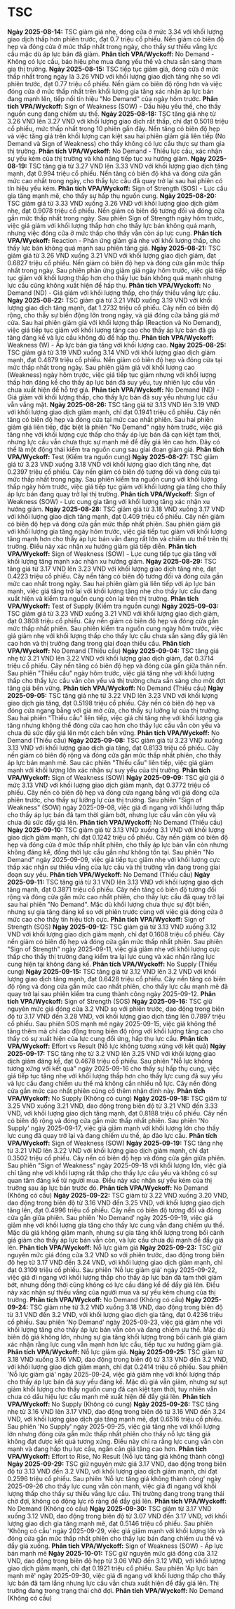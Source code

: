 # TSC

**Ngày 2025-08-14:** TSC giảm giá nhẹ, đóng cửa ở mức 3.34 với khối lượng giao dịch thấp hơn phiên trước, đạt 0.7 triệu cổ phiếu. Nến giảm có biên độ hẹp và đóng cửa ở mức thấp nhất trong ngày, cho thấy sự thiếu vắng lực cầu mặc dù áp lực bán đã giảm. **Phân tích VPA/Wyckoff:** No Demand - Không có lực cầu, báo hiệu phe mua đang yếu thế và chưa sẵn sàng tham gia thị trường.
**Ngày 2025-08-15:** TSC tiếp tục giảm giá, đóng cửa ở mức thấp nhất trong ngày là 3.26 VND với khối lượng giao dịch tăng nhẹ so với phiên trước, đạt 0.77 triệu cổ phiếu. Nến giảm có biên độ rộng hơn và việc đóng cửa ở mức thấp nhất trên khối lượng gia tăng xác nhận áp lực bán đang mạnh lên, tiếp nối tín hiệu "No Demand" của ngày hôm trước. **Phân tích VPA/Wyckoff:** Sign of Weakness (SOW) - Dấu hiệu yếu thế, cho thấy nguồn cung đang chiếm ưu thế.
**Ngày 2025-08-18:** TSC tăng giá nhẹ từ 3.26 VND lên 3.27 VND với khối lượng giao dịch rất thấp, chỉ đạt 0.5018 triệu cổ phiếu, mức thấp nhất trong 10 phiên gần đây. Nến tăng có biên độ hẹp và việc tăng giá trên khối lượng cạn kiệt sau hai phiên giảm giá liên tiếp (No Demand và Sign of Weakness) cho thấy không có lực cầu thực sự tham gia thị trường. **Phân tích VPA/Wyckoff:** No Demand - Thiếu lực cầu, xác nhận sự yếu kém của thị trường và khả năng tiếp tục xu hướng giảm.
**Ngày 2025-08-19:** TSC tăng giá từ 3.27 VND lên 3.33 VND với khối lượng giao dịch tăng mạnh, đạt 0.994 triệu cổ phiếu. Nến tăng có biên độ khá và đóng cửa gần mức cao nhất trong ngày, cho thấy lực cầu đã quay trở lại sau hai phiên có tín hiệu yếu kém. **Phân tích VPA/Wyckoff:** Sign of Strength (SOS) - Lực cầu gia tăng mạnh mẽ, cho thấy sự hấp thụ nguồn cung.
**Ngày 2025-08-20:** TSC giảm giá từ 3.33 VND xuống 3.26 VND với khối lượng giao dịch giảm nhẹ, đạt 0.9078 triệu cổ phiếu. Nến giảm có biên độ tương đối và đóng cửa gần mức thấp nhất trong ngày. Sau phiên Sign of Strength ngày hôm trước, việc giá giảm với khối lượng thấp hơn cho thấy lực bán không quá mạnh, nhưng việc đóng cửa ở mức thấp cho thấy vẫn còn áp lực cung. **Phân tích VPA/Wyckoff:** Reaction - Phản ứng giảm giá nhẹ với khối lượng thấp, cho thấy lực bán không quá mạnh sau phiên tăng giá.
**Ngày 2025-08-21:** TSC giảm giá từ 3.26 VND xuống 3.21 VND với khối lượng giao dịch giảm, đạt 0.6827 triệu cổ phiếu. Nến giảm có biên độ hẹp và đóng cửa gần mức thấp nhất trong ngày. Sau phiên phản ứng giảm giá ngày hôm trước, việc giá tiếp tục giảm với khối lượng thấp hơn cho thấy lực bán không quá mạnh nhưng lực cầu cũng không xuất hiện để hấp thụ. **Phân tích VPA/Wyckoff:** No Demand (ND) - Giá giảm với khối lượng thấp, cho thấy thiếu vắng lực cầu.
**Ngày 2025-08-22:** TSC giảm giá từ 3.21 VND xuống 3.19 VND với khối lượng giao dịch tăng mạnh, đạt 1.2732 triệu cổ phiếu. Cây nến có biên độ rộng, cho thấy sự biến động lớn trong ngày, và giá đóng cửa bằng giá mở cửa. Sau hai phiên giảm giá với khối lượng thấp (Reaction và No Demand), việc giá tiếp tục giảm với khối lượng tăng cao cho thấy áp lực bán đã gia tăng đáng kể và lực cầu không đủ để hấp thụ. **Phân tích VPA/Wyckoff:** Weakness (W) - Áp lực bán gia tăng với khối lượng cao.
**Ngày 2025-08-25:** TSC giảm giá từ 3.19 VND xuống 3.14 VND với khối lượng giao dịch giảm mạnh, đạt 0.4879 triệu cổ phiếu. Nến giảm có biên độ hẹp và đóng cửa tại mức thấp nhất trong ngày. Sau phiên giảm giá với khối lượng cao (Weakness) ngày hôm trước, việc giá tiếp tục giảm nhưng với khối lượng thấp hơn đáng kể cho thấy áp lực bán đã suy yếu, tuy nhiên lực cầu vẫn chưa xuất hiện để hỗ trợ giá. **Phân tích VPA/Wyckoff:** No Demand (ND) - Giá giảm với khối lượng thấp, cho thấy lực bán đã suy yếu nhưng lực cầu vẫn vắng mặt.
**Ngày 2025-08-26:** TSC tăng giá từ 3.13 VND lên 3.19 VND với khối lượng giao dịch giảm mạnh, chỉ đạt 0.1941 triệu cổ phiếu. Cây nến tăng có biên độ hẹp và đóng cửa tại mức cao nhất phiên. Sau hai phiên giảm giá liên tiếp, đặc biệt là phiên "No Demand" ngày hôm trước, việc giá tăng nhẹ với khối lượng cực thấp cho thấy áp lực bán đã cạn kiệt tạm thời, nhưng lực cầu vẫn chưa thực sự mạnh mẽ để đẩy giá lên cao hơn. Đây có thể là một động thái kiểm tra nguồn cung sau giai đoạn giảm giá. **Phân tích VPA/Wyckoff:** Test (Kiểm tra nguồn cung)
**Ngày 2025-08-27:** TSC giảm giá từ 3.23 VND xuống 3.18 VND với khối lượng giao dịch tăng nhẹ, đạt 0.2397 triệu cổ phiếu. Cây nến giảm có biên độ tương đối và đóng cửa tại mức thấp nhất trong ngày. Sau phiên kiểm tra nguồn cung với khối lượng thấp ngày hôm trước, việc giá tiếp tục giảm với khối lượng gia tăng cho thấy áp lực bán đang quay trở lại thị trường. **Phân tích VPA/Wyckoff:** Sign of Weakness (SOW) - Lực cung gia tăng với khối lượng tăng xác nhận xu hướng giảm.
**Ngày 2025-08-28:** TSC giảm giá từ 3.18 VND xuống 3.17 VND với khối lượng giao dịch tăng mạnh, đạt 0.409 triệu cổ phiếu. Cây nến giảm có biên độ hẹp và đóng cửa gần mức thấp nhất phiên. Sau phiên giảm giá với khối lượng gia tăng ngày hôm trước, việc giá tiếp tục giảm với khối lượng tăng mạnh hơn cho thấy áp lực bán vẫn đang rất lớn và chiếm ưu thế trên thị trường. Điều này xác nhận xu hướng giảm giá tiếp diễn. **Phân tích VPA/Wyckoff:** Sign of Weakness (SOW) - Lực cung tiếp tục gia tăng với khối lượng tăng mạnh xác nhận xu hướng giảm.
**Ngày 2025-08-29:** TSC tăng giá từ 3.17 VND lên 3.23 VND với khối lượng giao dịch tăng nhẹ, đạt 0.4223 triệu cổ phiếu. Cây nến tăng có biên độ tương đối và đóng cửa gần mức cao nhất trong ngày. Sau hai phiên giảm giá liên tiếp với áp lực bán mạnh, việc giá tăng trở lại với khối lượng tăng nhẹ cho thấy lực cầu đang xuất hiện và kiểm tra nguồn cung còn lại trên thị trường. **Phân tích VPA/Wyckoff:** Test of Supply (Kiểm tra nguồn cung)
**Ngày 2025-09-03:** TSC giảm giá từ 3.23 VND xuống 3.21 VND với khối lượng giao dịch giảm, đạt 0.3808 triệu cổ phiếu. Cây nến giảm có biên độ hẹp và đóng cửa gần mức thấp nhất phiên. Sau phiên kiểm tra nguồn cung ngày hôm trước, việc giá giảm nhẹ với khối lượng thấp cho thấy lực cầu chưa sẵn sàng đẩy giá lên cao hơn và thị trường đang trong giai đoạn thiếu cầu. **Phân tích VPA/Wyckoff:** No Demand (Thiếu cầu)
**Ngày 2025-09-04:** TSC tăng giá nhẹ từ 3.21 VND lên 3.22 VND với khối lượng giao dịch giảm, đạt 0.3714 triệu cổ phiếu. Cây nến tăng có biên độ hẹp và đóng cửa gần giữa thân nến. Sau phiên "Thiếu cầu" ngày hôm trước, việc giá tăng nhẹ với khối lượng thấp cho thấy lực cầu vẫn còn yếu và thị trường chưa sẵn sàng cho một đợt tăng giá bền vững. **Phân tích VPA/Wyckoff:** No Demand (Thiếu cầu)
**Ngày 2025-09-05:** TSC tăng giá nhẹ từ 3.22 VND lên 3.23 VND với khối lượng giao dịch gia tăng, đạt 0.5198 triệu cổ phiếu. Cây nến có biên độ hẹp và đóng cửa ngang bằng với giá mở cửa, cho thấy sự lưỡng lự của thị trường. Sau hai phiên "Thiếu cầu" liên tiếp, việc giá chỉ tăng nhẹ với khối lượng gia tăng nhưng không thể đóng cửa cao hơn cho thấy lực cầu vẫn còn yếu và chưa đủ sức đẩy giá lên một cách bền vững. **Phân tích VPA/Wyckoff:** No Demand (Thiếu cầu)
**Ngày 2025-09-08:** TSC giảm giá từ 3.23 VND xuống 3.13 VND với khối lượng giao dịch gia tăng, đạt 0.8133 triệu cổ phiếu. Cây nến giảm có biên độ rộng và đóng cửa gần mức thấp nhất phiên, cho thấy áp lực bán mạnh mẽ. Sau các phiên "Thiếu cầu" liên tiếp, việc giá giảm mạnh với khối lượng lớn xác nhận sự suy yếu của thị trường. **Phân tích VPA/Wyckoff:** Sign of Weakness (SOW)
**Ngày 2025-09-09:** TSC giữ giá ở mức 3.13 VND với khối lượng giao dịch giảm mạnh, đạt 0.3772 triệu cổ phiếu. Cây nến có biên độ hẹp và đóng cửa ngang bằng với giá đóng cửa phiên trước, cho thấy sự lưỡng lự của thị trường. Sau phiên "Sign of Weakness" (SOW) ngày 2025-09-08, việc giá đi ngang với khối lượng thấp cho thấy áp lực bán đã tạm thời giảm bớt, nhưng lực cầu vẫn còn yếu và chưa đủ sức đẩy giá lên. **Phân tích VPA/Wyckoff:** No Demand (Thiếu cầu)
**Ngày 2025-09-10:** TSC giảm giá từ 3.13 VND xuống 3.1 VND với khối lượng giao dịch giảm mạnh, chỉ đạt 0.1242 triệu cổ phiếu. Cây nến giảm có biên độ hẹp và đóng cửa ở mức thấp nhất phiên, cho thấy áp lực bán vẫn còn nhưng không đáng kể, đồng thời lực cầu gần như không tồn tại. Sau phiên "No Demand" ngày 2025-09-09, việc giá tiếp tục giảm nhẹ với khối lượng cực thấp xác nhận sự thiếu vắng của lực cầu và thị trường vẫn đang trong giai đoạn suy yếu. **Phân tích VPA/Wyckoff:** No Demand (Thiếu cầu)
**Ngày 2025-09-11:** TSC tăng giá từ 3.1 VND lên 3.13 VND với khối lượng giao dịch tăng mạnh, đạt 0.3871 triệu cổ phiếu. Cây nến tăng có biên độ tương đối rộng và đóng cửa gần mức cao nhất phiên, cho thấy lực cầu đã quay trở lại sau hai phiên "No Demand". Mặc dù khối lượng chưa thực sự đột biến, nhưng sự gia tăng đáng kể so với phiên trước cùng với việc giá đóng cửa ở mức cao cho thấy tín hiệu tích cực. **Phân tích VPA/Wyckoff:** Sign of Strength (SOS)
**Ngày 2025-09-12:** TSC giảm giá từ 3.13 VND xuống 3.12 VND với khối lượng giao dịch giảm mạnh, chỉ đạt 0.1608 triệu cổ phiếu. Cây nến giảm có biên độ hẹp và đóng cửa gần mức thấp nhất phiên. Sau phiên "Sign of Strength" ngày 2025-09-11, việc giá giảm nhẹ với khối lượng cực thấp cho thấy thị trường đang kiểm tra lại lực cung và xác nhận rằng lực cung hiện tại không đáng kể. **Phân tích VPA/Wyckoff:** No Supply (Thiếu cung)
**Ngày 2025-09-15:** TSC tăng giá từ 3.12 VND lên 3.2 VND với khối lượng giao dịch tăng mạnh, đạt 0.6428 triệu cổ phiếu. Cây nến tăng có biên độ rộng và đóng cửa gần mức cao nhất phiên, cho thấy lực cầu mạnh mẽ đã quay trở lại sau phiên kiểm tra cung thành công ngày 2025-09-12. **Phân tích VPA/Wyckoff:** Sign of Strength (SOS)
**Ngày 2025-09-16:** TSC giữ nguyên mức giá đóng cửa 3.2 VND so với phiên trước, dao động trong biên độ từ 3.17 VND đến 3.28 VND, với khối lượng giao dịch tăng lên 0.7897 triệu cổ phiếu. Sau phiên SOS mạnh mẽ ngày 2025-09-15, việc giá không thể tăng thêm mà chỉ dao động trong biên độ rộng với khối lượng tăng cao cho thấy có sự xuất hiện của lực cung đối ứng, hấp thụ lực cầu. **Phân tích VPA/Wyckoff:** Effort vs Result (Nỗ lực không tương xứng với kết quả)
**Ngày 2025-09-17:** TSC tăng nhẹ từ 3.2 VND lên 3.25 VND với khối lượng giao dịch giảm đáng kể, đạt 0.4678 triệu cổ phiếu. Sau phiên "Nỗ lực không tương xứng với kết quả" ngày 2025-09-16 cho thấy sự hấp thụ cung, việc giá tiếp tục tăng nhẹ với khối lượng thấp hơn cho thấy lực cung đã suy yếu và lực cầu đang chiếm ưu thế mà không cần nhiều nỗ lực. Cây nến đóng cửa gần mức cao nhất phiên củng cố thêm nhận định này. **Phân tích VPA/Wyckoff:** No Supply (Không có cung)
**Ngày 2025-09-18:** TSC giảm từ 3.25 VND xuống 3.21 VND, dao động trong biên độ từ 3.21 VND đến 3.33 VND, với khối lượng giao dịch tăng mạnh, đạt 0.8188 triệu cổ phiếu. Cây nến có biên độ rộng và đóng cửa gần mức thấp nhất phiên. Sau phiên 'No Supply' ngày 2025-09-17, việc giá giảm mạnh với khối lượng lớn cho thấy lực cung đã quay trở lại và đang chiếm ưu thế, áp đảo lực cầu. **Phân tích VPA/Wyckoff:** Sign of Weakness (SOW)
**Ngày 2025-09-19:** TSC tăng nhẹ từ 3.21 VND lên 3.22 VND với khối lượng giao dịch giảm mạnh, chỉ đạt 0.3502 triệu cổ phiếu. Cây nến có biên độ hẹp và đóng cửa gần giữa phiên. Sau phiên "Sign of Weakness" ngày 2025-09-18 với khối lượng lớn, việc giá chỉ tăng nhẹ với khối lượng rất thấp cho thấy lực cầu yếu và không có sự quan tâm đáng kể từ người mua. Điều này xác nhận sự yếu kém của thị trường sau áp lực bán trước đó. **Phân tích VPA/Wyckoff:** No Demand (Không có cầu)
**Ngày 2025-09-22:** TSC giảm từ 3.22 VND xuống 3.20 VND, dao động trong biên độ từ 3.16 VND đến 3.25 VND, với khối lượng giao dịch tăng lên, đạt 0.4996 triệu cổ phiếu. Cây nến có biên độ tương đối và đóng cửa gần giữa phiên. Sau phiên 'No Demand' ngày 2025-09-19, việc giá giảm nhẹ với khối lượng gia tăng cho thấy lực cung vẫn đang chiếm ưu thế. Mặc dù giá không giảm mạnh, nhưng sự gia tăng khối lượng trong bối cảnh giá giảm cho thấy áp lực bán vẫn còn, và lực cầu chưa đủ mạnh để đẩy giá lên. **Phân tích VPA/Wyckoff:** Nỗ lực giảm giá
**Ngày 2025-09-23:** TSC giữ nguyên mức giá đóng cửa 3.2 VND so với phiên trước, dao động trong biên độ hẹp từ 3.17 VND đến 3.24 VND, với khối lượng giao dịch giảm mạnh, chỉ đạt 0.3109 triệu cổ phiếu. Sau phiên 'Nỗ lực giảm giá' ngày 2025-09-22, việc giá đi ngang với khối lượng thấp cho thấy áp lực bán đã tạm thời giảm bớt, nhưng đồng thời cũng không có lực cầu đáng kể để đẩy giá lên. Điều này xác nhận sự thiếu vắng của người mua và sự yếu kém chung của thị trường. **Phân tích VPA/Wyckoff:** No Demand (Không có cầu)
**Ngày 2025-09-24:** TSC giảm nhẹ từ 3.2 VND xuống 3.18 VND, dao động trong biên độ từ 3.1 VND đến 3.2 VND, với khối lượng giao dịch gia tăng, đạt 0.4236 triệu cổ phiếu. Sau phiên 'No Demand' ngày 2025-09-23, việc giá giảm nhẹ với khối lượng tăng cho thấy áp lực bán vẫn còn và đang chiếm ưu thế. Mặc dù biên độ giá không lớn, nhưng sự gia tăng khối lượng trong bối cảnh giá giảm xác nhận rằng lực cung vẫn mạnh hơn lực cầu, tiếp tục xu hướng giảm giá. **Phân tích VPA/Wyckoff:** Nỗ lực giảm giá.
**Ngày 2025-09-25:** TSC giảm từ 3.18 VND xuống 3.16 VND, dao động trong biên độ từ 3.13 VND đến 3.2 VND, với khối lượng giao dịch giảm mạnh, chỉ đạt 0.2414 triệu cổ phiếu. Sau phiên 'Nỗ lực giảm giá' ngày 2025-09-24, việc giá giảm nhẹ với khối lượng thấp cho thấy áp lực bán đã suy yếu đáng kể. Mặc dù giá vẫn giảm, nhưng sự sụt giảm khối lượng cho thấy nguồn cung đã cạn kiệt tạm thời, tuy nhiên vẫn chưa có dấu hiệu lực cầu mạnh mẽ xuất hiện để đẩy giá lên. **Phân tích VPA/Wyckoff:** No Supply (Không có cung)
**Ngày 2025-09-26:** TSC tăng nhẹ từ 3.16 VND lên 3.17 VND, dao động trong biên độ từ 3.16 VND đến 3.24 VND, với khối lượng giao dịch gia tăng mạnh mẽ, đạt 0.6516 triệu cổ phiếu. Sau phiên 'No Supply' ngày 2025-09-25, việc giá tăng nhẹ với khối lượng lớn nhưng đóng cửa gần mức thấp nhất phiên cho thấy nỗ lực tăng giá không đạt được kết quả tương xứng. Điều này chỉ ra rằng lực cung vẫn còn mạnh và đang hấp thụ lực cầu, ngăn cản giá tăng cao hơn. **Phân tích VPA/Wyckoff:** Effort to Rise, No Result (Nỗ lực tăng giá không thành công)
**Ngày 2025-09-29:** TSC giữ nguyên mức giá 3.17 VND, dao động trong biên độ từ 3.13 VND đến 3.2 VND, với khối lượng giao dịch giảm mạnh, chỉ đạt 0.2596 triệu cổ phiếu. Sau phiên 'Nỗ lực tăng giá không thành công' ngày 2025-09-26 cho thấy lực cung vẫn còn mạnh, việc giá đi ngang với khối lượng thấp cho thấy sự thiếu vắng lực cầu. Thị trường đang trong trạng thái chờ đợi, không có động lực rõ ràng để đẩy giá lên. **Phân tích VPA/Wyckoff:** No Demand (Không có cầu)
**Ngày 2025-09-30:** TSC giảm từ 3.17 VND xuống 3.12 VND, dao động trong biên độ từ 3.07 VND đến 3.17 VND, với khối lượng giao dịch gia tăng mạnh mẽ, đạt 0.5146 triệu cổ phiếu. Sau phiên 'Không có cầu' ngày 2025-09-29, việc giá giảm mạnh với khối lượng lớn và đóng cửa gần mức thấp nhất phiên cho thấy lực bán đang chiếm ưu thế và đẩy giá xuống. **Phân tích VPA/Wyckoff:** Sign of Weakness (SOW) - Áp lực bán mạnh mẽ
**Ngày 2025-10-01:** TSC giữ nguyên mức giá đóng cửa 3.12 VND, dao động trong biên độ hẹp từ 3.06 VND đến 3.12 VND, với khối lượng giao dịch giảm mạnh, chỉ đạt 0.1921 triệu cổ phiếu. Sau phiên 'Áp lực bán mạnh mẽ' ngày 2025-09-30, việc giá đi ngang với khối lượng thấp cho thấy lực bán đã tạm lắng nhưng lực cầu vẫn chưa xuất hiện để đẩy giá lên. Thị trường đang trong trạng thái chờ đợi. **Phân tích VPA/Wyckoff:** No Demand (Không có cầu)
